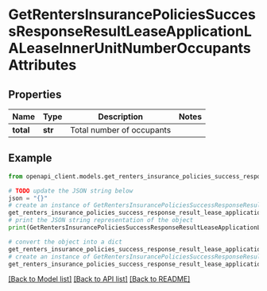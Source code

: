 # GetRentersInsurancePoliciesSuccessResponseResultLeaseApplicationLALeaseInnerUnitNumberOccupantsAttributes


## Properties

Name | Type | Description | Notes
------------ | ------------- | ------------- | -------------
**total** | **str** | Total number of occupants | 

## Example

```python
from openapi_client.models.get_renters_insurance_policies_success_response_result_lease_application_la_lease_inner_unit_number_occupants_attributes import GetRentersInsurancePoliciesSuccessResponseResultLeaseApplicationLALeaseInnerUnitNumberOccupantsAttributes

# TODO update the JSON string below
json = "{}"
# create an instance of GetRentersInsurancePoliciesSuccessResponseResultLeaseApplicationLALeaseInnerUnitNumberOccupantsAttributes from a JSON string
get_renters_insurance_policies_success_response_result_lease_application_la_lease_inner_unit_number_occupants_attributes_instance = GetRentersInsurancePoliciesSuccessResponseResultLeaseApplicationLALeaseInnerUnitNumberOccupantsAttributes.from_json(json)
# print the JSON string representation of the object
print(GetRentersInsurancePoliciesSuccessResponseResultLeaseApplicationLALeaseInnerUnitNumberOccupantsAttributes.to_json())

# convert the object into a dict
get_renters_insurance_policies_success_response_result_lease_application_la_lease_inner_unit_number_occupants_attributes_dict = get_renters_insurance_policies_success_response_result_lease_application_la_lease_inner_unit_number_occupants_attributes_instance.to_dict()
# create an instance of GetRentersInsurancePoliciesSuccessResponseResultLeaseApplicationLALeaseInnerUnitNumberOccupantsAttributes from a dict
get_renters_insurance_policies_success_response_result_lease_application_la_lease_inner_unit_number_occupants_attributes_from_dict = GetRentersInsurancePoliciesSuccessResponseResultLeaseApplicationLALeaseInnerUnitNumberOccupantsAttributes.from_dict(get_renters_insurance_policies_success_response_result_lease_application_la_lease_inner_unit_number_occupants_attributes_dict)
```
[[Back to Model list]](../README.md#documentation-for-models) [[Back to API list]](../README.md#documentation-for-api-endpoints) [[Back to README]](../README.md)


